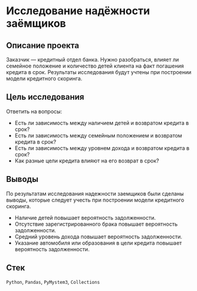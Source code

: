 # Исследование надёжности заёмщиков

## Описание проекта
Заказчик — кредитный отдел банка. Нужно разобраться, влияет ли семейное положение и количество детей клиента на факт погашения кредита в срок. Результаты исследования будут учтены при построении модели кредитного скоринга.

## Цель исследования
Ответить на вопросы:
* Есть ли зависимость между наличием детей и возвратом кредита в срок?
* Есть ли зависимость между семейным положением и возвратом кредита в срок?
* Есть ли зависимость между уровнем дохода и возвратом кредита в срок?
* Как разные цели кредита влияют на его возврат в срок?

## Выводы
По результатам исследования надежности заемщиков были сделаны выводы, которые следует учесть при построении модели кредитного скоринга.
* Наличие детей повышает вероятность задолженности.
* Отсутствие зарегистрированного брака повышает вероятность задолженности.
* Средний уровень дохода повышает вероятность задолженности.
* Указание автомобиля или образования в цели кредита повышает вероятность задолженности.

## Стек
`Python`, `Pandas`, `PyMystem3`, `Collections`